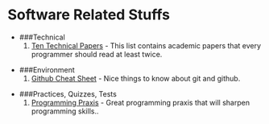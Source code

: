 Software Related Stuffs
======================

* ###Technical
    1. [Ten Technical Papers][tech1] - This list contains academic papers that every
       programmer should read at least twice.

[tech1]: http://blog.fogus.me/2011/09/08/10-technical-papers-every-programmer-should-read-at-least-twice/

* ###Environment
    1. [Github Cheat Sheet][env1] - Nice things to know about git and github.

[env1]: https://github.com/tiimgreen/github-cheat-sheet

* ###Practices, Quizzes, Tests
    1. [Programming Praxis][prac1] - Great programming praxis that will sharpen
       programming skills..

[prac1]: http://programmingpraxis.com/
